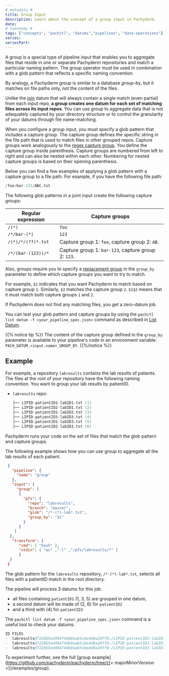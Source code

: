 ```yaml
---
# metadata # 
title: Group Input
description: Learn about the concept of a group input in Pachyderm. 
date: 
# taxonomy #
tags: ["concepts", "pachctl", "datums","pipelines", "data-operations"]
series:
seriesPart:
--- 
```


A group is a special type of pipeline input that enables you to aggregate
files that reside in one or separate Pachyderm repositories and match a
particular naming pattern. The group operator must be used in combination
with a glob pattern that reflects a specific naming convention.

By analogy, a Pachyderm group is similar to a database *group-by*,
but it matches on file paths only, not the content of the files.

Unlike the [join](../join) datum that will always contain a single match (even partial) from each input repo,
**a group creates one datum for each set of matching files across its input repos**.
You can use group to aggregate data that is not adequately captured by your directory structure 
or to control the granularity of your datums through file name-matching. 


When you configure a group input, you must specify a glob pattern that
includes a capture group. The capture group defines the specific string in
the file path that is used to match files in other grouped repos.
Capture groups work analogously to the [regex capture group](https://www.regular-expressions.info/refcapture.html).
You define the capture group inside parenthesis. Capture groups are numbered
from left to right and can also be nested within each other. Numbering for
nested capture groups is based on their opening parenthesis.

Below you can find a few examples of applying a glob pattern with a capture
group to a file path. For example, if you have the following file path:

```s
/foo/bar-123/ABC.txt
```

The following glob patterns in a joint input create the
following capture groups:

| Regular expression  | Capture groups           |
| ------------------- | ------------------------ |
| `/(*)`              | `foo`                    |
| `/*/bar-(*)`        | `123`                    |
| `/(*)/*/(??)*.txt`  | Capture group 1: `foo`, capture group 2: `AB`. |
| `/*/(bar-(123))/*`  | Capture group 1: `bar-123`, capture group 2: `123`. |


Also, groups require you to specify a [replacement group](https://www.regular-expressions.info/replacebackref.html)
in the `group_by` parameter to define which capture groups you want to try
to match.

For example, `$1` indicates that you want Pachyderm to match based on
capture group `1`. Similarly, `$2` matches the capture group `2`.
`$1$2` means that it must match both capture groups `1` and `2`.

If Pachyderm does not find any matching files, you get a zero-datum job.

You can test your glob pattern and capture groups by using the
`pachctl list datum -f <your_pipeline_spec.json>` command as described in
[List Datum](../../datum/glob-pattern/#test-your-datums).

{{% notice tip %}}
The content of the capture group defined in the `group_by` parameter is available to your pipeline's code in an environment variable: `PACH_DATUM_<input.name>_GROUP_BY`.
{{%/notice %}}

## Example

For example, a repository `labresults` contains the lab results of patients. 
The files at the root of your repository have the following naming convention. You want to group your lab results by patientID.

* `labresults` repo:

   ```s
   ├── LIPID-patientID1-labID1.txt (1)
   ├── LIPID-patientID2-labID1.txt (2)
   ├── LIPID-patientID1-labID2.txt (3)
   ├── LIPID-patientID3-labID3.txt (4)
   ├── LIPID-patientID1-labID3.txt (5)
   ├── LIPID-patientID2-labID3.txt (6)
   ```

Pachyderm runs your code on the set of files that match
the glob pattern and capture groups.

The following example shows how you can use group to aggregate all the lab results of each patient.

```json
 {
   "pipeline": {
     "name": "group"
   },
   "input": {
     "group": [
      {
        "pfs": {
          "repo": "labresults",
          "branch": "master",
          "glob": "/*-(*)-lab*.txt",
          "group_by": "$1"
        }
      }
    ]
  },
   "transform": {
      "cmd": [ "bash" ],
      "stdin": [ "wc" ,"-l" ,"/pfs/labresults/*" ]
      }
  }
 }
```

The glob pattern for the `labresults` repository, `/*-(*)-lab*.txt`, selects all files with a patientID match in the root directory.

The pipeline will process 3 datums for this job. 

- all files containing `patientID1` (1, 3, 5) are grouped in one datum, 
- a second datum will be made of (2, 6) for `patientID2`
- and a third with (4) for `patientID3`

The `pachctl list datum -f <your_pipeline_spec.json>` command is a useful tool to check your datums: 

```s
ID FILES                                                                                                                                                                                                                        STATUS TIME
-  labresults@722665ed49474db0aab5cbe4d8a20ff8:/LIPID-patientID1-labID1.txt, labresults@722665ed49474db0aab5cbe4d8a20ff8:/LIPID-patientID1-labID3.txt, labresults@722665ed49474db0aab5cbe4d8a20ff8:/LIPID-patientID1-labID2.txt -      -
-  labresults@722665ed49474db0aab5cbe4d8a20ff8:/LIPID-patientID2-labID1.txt, labresults@722665ed49474db0aab5cbe4d8a20ff8:/LIPID-patientID2-labID3.txt                                                                           -      -
-  labresults@722665ed49474db0aab5cbe4d8a20ff8:/LIPID-patientID3-labID3.txt
```

To experiment further, see the full [group example](https://github.com/pachyderm/pachyderm/tree/{{< majorMinorVersion >}}/examples/group).

